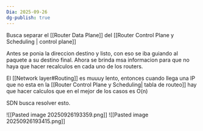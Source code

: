 ```yaml
---
Dia: 2025-09-26
dg-publish: true
---
```

Busca separar el [[Router Data Plane]] del [[Router Control Plane y Scheduling | control plane]]


Antes se ponia la direccion destino y listo, con eso se iba guiando al paquete a su destino final. Ahora se brinda msa informacion para que no haya que hacer recalculos en cada uno de los routers. 

El [[Network layer#Routing]] es muuuy lento, entonces cuando llega una IP que no esta en la [[Router Control Plane y Scheduling| tabla de routeo]] hay que hacer calculos que en el mejor de los casos es O(n)

SDN busca resolver esto.

![[Pasted image 20250926193359.png]]
![[Pasted image 20250926193415.png]]